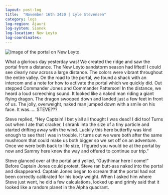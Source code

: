 ```yaml
---
layout: post-log
title:  "November 16th 3420 | Lyle Stevensen"
category: logs
log-region: Ajauri
log-system: Sionek
log-location: New Leyto
log-coordinates: 
---
```


![Image of the portal on New Leyto.](images/stevensen_3420-11-16_001.png)

<p>What a glorious day yesterday was! We created the ridge and saw the portal from a distance. The New Leyto sandstorm season had lifted! I could see clearly now across a large distance. The colors were vibrant throughout the entire valley. On the road to the portal, we found a shack with an intercom and a note for how to activate the portal which we quickly did. Out stepped Commander Jones and Commander Patterson! In the distance, we heard a loud screeching sound. It looked like a naked man riding a giant flying dragon. The dragon swooped down and landed just a few feet in front of us. The jolly, overweight, naked man jumped down with a smile on his face. It was..... STEVE???</p>

<p>Steve replied, “Hey Captain! I bet y’all all thought I was dead! I did too! Turns out when I ate that cracker, I shrank into the size of a tiny particle and started drifting away with the wind. Luckily this here butterfly was kind enough to see that I was in trouble. It turns out we were both after the same mushroom that could make us both bigger so we set off on an adventure. Once we were both back to life size, I figured you would be at the portal by now and Sammy here knew the way and offered to continue our trip.”</p>

<p>Steve glanced over at the portal and yelled, “Guythimar here I come!” Before Captain Jones could protest, Steve ran butt-ass naked into the portal and disappeared. Captain Jones began to scream that the portal had not been correctly calibrated for his body weight. When I asked him where Steve just went, he did a few calculations, looked up and grimly said that it looked like a random planet in the Alpha quadrant.</p>


<!--more-->
